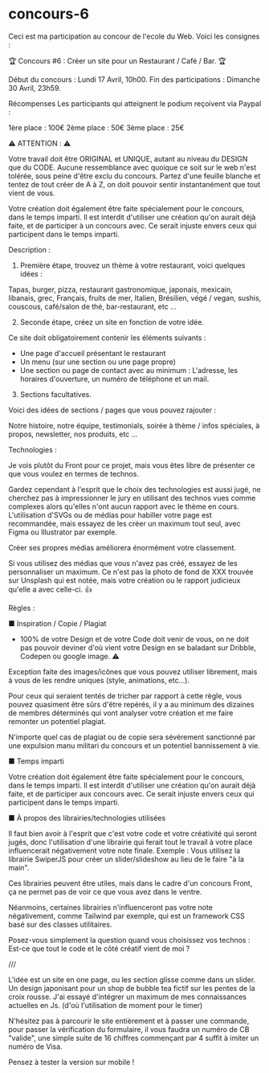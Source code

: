 # concours-6

Ceci est ma participation au concour de l'ecole du Web. Voici les consignes : 

🏆  Concours #6 : Créer un site pour un Restaurant / Café / Bar.   🏆 

Début du concours     :   Lundi 17  Avril,   10h00.
Fin des participations :  Dimanche 30 Avril,  23h59.

Récompenses
Les participants qui atteignent le podium reçoivent via Paypal :

1ère place    : 100€
2ème place : 50€
3ème place : 25€


 ⚠️  ATTENTION : ⚠️ 

Votre travail doit être ORIGINAL et UNIQUE, autant au niveau du DESIGN que du CODE.
Aucune ressemblance avec quoique ce soit sur le web n'est tolérée, sous peine d'être exclu du concours.
Partez d'une feuille blanche et tentez de tout créer de A à Z, on doit pouvoir sentir instantanément que tout vient de vous.

Votre création doit également être faite spécialement pour le concours, dans le temps imparti.
Il est interdit d'utiliser une création qu'on aurait déjà faite, et de participer à un concours avec.
Ce serait injuste envers ceux qui participent dans le temps imparti.


Description :

1. Première étape, trouvez un thème à votre restaurant, voici quelques idées :

Tapas, burger, pizza, restaurant gastronomique, japonais, mexicain, libanais, grec, Français, fruits de mer, Italien, Brésilien, végé / vegan, sushis, couscous, café/salon de thé, bar-restaurant, etc ... 

2. Seconde étape, créez un site en fonction de votre idée.

Ce site doit obligatoirement contenir les éléments suivants :
- Une page d'accueil présentant le restaurant 
- Un menu (sur une section ou une page propre)
- Une section ou page de contact avec au minimum : L'adresse, les horaires d'ouverture, un numéro de téléphone et un mail.
 
3. Sections facultatives.

Voici des idées de sections / pages que vous pouvez rajouter :
 
Notre histoire, notre équipe, testimonials, soirée à thème / infos spéciales, à propos, newsletter, nos produits, etc ...


Technologies :

Je vois plutôt du Front pour ce projet, mais vous êtes libre de présenter ce que vous voulez en termes de technos.

Gardez cependant à l'esprit que le choix des technologies est aussi jugé, ne cherchez pas à impressionner le jury en utilisant des technos vues comme complexes alors qu'elles n'ont aucun rapport avec le thème en cours.
L'utilisation d'SVGs ou de médias pour habiller votre page est recommandée, mais essayez de les créer un maximum tout seul, avec Figma ou Illustrator par exemple.

Créer ses propres médias améliorera énormément votre classement.

Si vous utilisez des médias que vous n'avez pas créé, essayez de les personnaliser un maximum.
Ce n'est pas la photo de fond de XXX trouvée sur Unsplash qui est notée, mais votre création ou le rapport judicieux qu'elle a avec celle-ci. 👍


Règles :

■ Inspiration / Copie / Plagiat

- 100% de votre Design et de votre Code doit venir de vous, on ne doit pas pouvoir deviner d'où vient votre Design en se baladant sur Dribble, Codepen ou google image. ⚠️ 

Exception faite des images/icônes que vous pouvez utiliser librement, mais à vous de les rendre uniques (style, animations, etc...).

Pour ceux qui seraient tentés de tricher par rapport à cette règle, vous pouvez quasiment être sûrs d'être repérés, il y a au minimum des dizaines de membres déterminés qui vont analyser votre création et me faire remonter un potentiel plagiat.

N'importe quel cas de plagiat ou de copie sera sévèrement sanctionné par une expulsion manu militari du concours et un potentiel bannissement à vie.

■  Temps imparti

Votre création doit également être faite spécialement pour le concours, dans le temps imparti.
Il est interdit d'utiliser une création qu'on aurait déjà faite, et de participer aux concours avec.
Ce serait injuste envers ceux qui participent dans le temps imparti.


■  À propos des librairies/technologies utilisées

Il faut bien avoir à l'esprit que c'est votre code et votre créativité qui seront jugés, donc l'utilisation d'une librairie qui ferait tout le travail à votre place influencerait négativement votre note finale.
Exemple : Vous utilisez la librairie SwiperJS pour créer un slider/slideshow au lieu de le faire "à la main".

Ces librairies peuvent être utiles, mais dans le cadre d'un concours Front, ça ne permet pas de voir ce que vous avez dans le ventre.

Néanmoins, certaines librairies n'influenceront pas votre note négativement, comme Tailwind par exemple, qui est un framework CSS basé sur des classes utilitaires.

Posez-vous simplement la question quand vous choisissez vos technos : Est-ce que tout le code et le côté créatif vient de moi ?


///

L'idée est un site en one page, ou les section glisse comme dans un slider. Un design japonisant pour un shop de bubble tea fictif sur les pentes de la croix rousse.
J'ai essayé d'intégrer un maximum de mes connaissances actuelles en Js. (d'où l'utilisation de moment pour le timer)

N'hésitez pas à parcourir le site entièrement et à passer une commande, pour passer la vérification du formulaire, il vous faudra un numéro de CB "valide", une simple suite de 16 chiffres commençant par 4 suffit à imiter un numéro de Visa.

Pensez à tester la version sur mobile !

